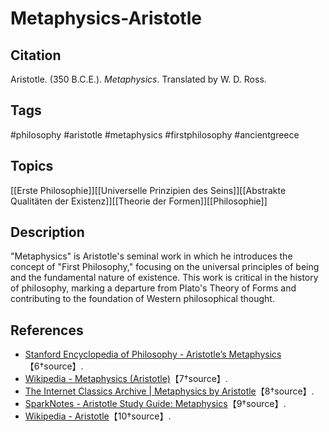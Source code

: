 # Metaphysics-Aristotle

## Citation

Aristotle. (350 B.C.E.). _Metaphysics_. Translated by W. D. Ross.

## Tags

#philosophy #aristotle #metaphysics #firstphilosophy #ancientgreece

## Topics

[[Erste Philosophie]][[Universelle Prinzipien des Seins]][[Abstrakte Qualitäten der Existenz]][[Theorie der Formen]][[Philosophie]]

## Description

"Metaphysics" is Aristotle's seminal work in which he introduces the concept of
"First Philosophy," focusing on the universal principles of being and the
fundamental nature of existence. This work is critical in the history of
philosophy, marking a departure from Plato's Theory of Forms and contributing to
the foundation of Western philosophical thought.

## References

- [Stanford Encyclopedia of Philosophy - Aristotle’s Metaphysics](https://plato.stanford.edu/entries/aristotle-metaphysics/)【6†source】.
- [Wikipedia - Metaphysics (Aristotle)](<https://en.wikipedia.org/wiki/Metaphysics_(Aristotle)>)【7†source】.
- [The Internet Classics Archive | Metaphysics by Aristotle](http://classics.mit.edu/Aristotle/metaphysics.html)【8†source】.
- [SparkNotes - Aristotle Study Guide: Metaphysics](https://www.sparknotes.com/philosophy/aristotle/section2/)【9†source】.
- [Wikipedia - Aristotle](https://en.wikipedia.org/wiki/Aristotle)【10†source】.
